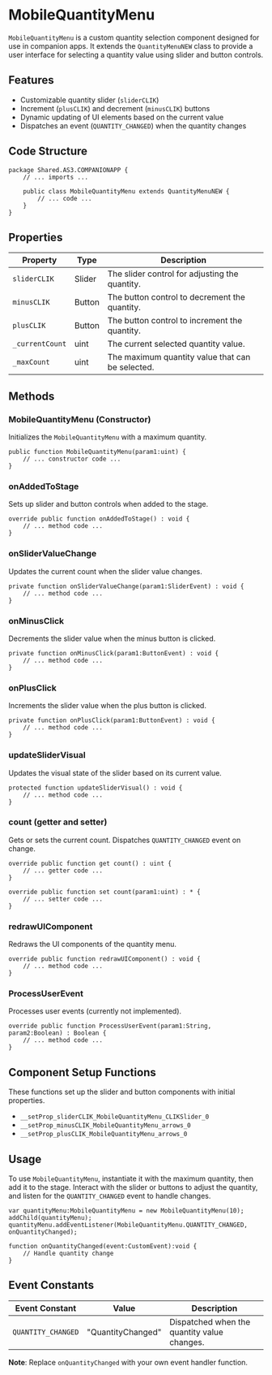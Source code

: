 # MobileQuantityMenu
`MobileQuantityMenu` is a custom quantity selection component designed for use in companion apps.
It extends the `QuantityMenuNEW` class to provide a user interface for selecting a quantity value using slider and button controls.


## Features

- Customizable quantity slider (`sliderCLIK`)
- Increment (`plusCLIK`) and decrement (`minusCLIK`) buttons
- Dynamic updating of UI elements based on the current value
- Dispatches an event (`QUANTITY_CHANGED`) when the quantity changes

## Code Structure

```as3
package Shared.AS3.COMPANIONAPP {
    // ... imports ...

    public class MobileQuantityMenu extends QuantityMenuNEW {
        // ... code ...
    }
}
```

## Properties

| Property        | Type    | Description                                        |
|-----------------|---------|----------------------------------------------------|
| `sliderCLIK`    | Slider  | The slider control for adjusting the quantity.     |
| `minusCLIK`     | Button  | The button control to decrement the quantity.      |
| `plusCLIK`      | Button  | The button control to increment the quantity.      |
| `_currentCount` | uint    | The current selected quantity value.               |
| `_maxCount`     | uint    | The maximum quantity value that can be selected.   |

## Methods

### MobileQuantityMenu (Constructor)
Initializes the `MobileQuantityMenu` with a maximum quantity.

```as3
public function MobileQuantityMenu(param1:uint) {
    // ... constructor code ...
}
```

### onAddedToStage
Sets up slider and button controls when added to the stage.

```as3
override public function onAddedToStage() : void {
    // ... method code ...
}
```

### onSliderValueChange
Updates the current count when the slider value changes.

```as3
private function onSliderValueChange(param1:SliderEvent) : void {
    // ... method code ...
}
```

### onMinusClick
Decrements the slider value when the minus button is clicked.

```as3
private function onMinusClick(param1:ButtonEvent) : void {
    // ... method code ...
}
```

### onPlusClick
Increments the slider value when the plus button is clicked.

```as3
private function onPlusClick(param1:ButtonEvent) : void {
    // ... method code ...
}
```

### updateSliderVisual
Updates the visual state of the slider based on its current value.

```as3
protected function updateSliderVisual() : void {
    // ... method code ...
}
```

### count (getter and setter)
Gets or sets the current count. Dispatches `QUANTITY_CHANGED` event on change.

```as3
override public function get count() : uint {
    // ... getter code ...
}

override public function set count(param1:uint) : * {
    // ... setter code ...
}
```

### redrawUIComponent
Redraws the UI components of the quantity menu.

```as3
override public function redrawUIComponent() : void {
    // ... method code ...
}
```

### ProcessUserEvent
Processes user events (currently not implemented).

```as3
override public function ProcessUserEvent(param1:String, param2:Boolean) : Boolean {
    // ... method code ...
}
```

## Component Setup Functions
These functions set up the slider and button components with initial properties.

- `__setProp_sliderCLIK_MobileQuantityMenu_CLIKSlider_0`
- `__setProp_minusCLIK_MobileQuantityMenu_arrows_0`
- `__setProp_plusCLIK_MobileQuantityMenu_arrows_0`

## Usage

To use `MobileQuantityMenu`, instantiate it with the maximum quantity, then add it to the stage. Interact with the slider or buttons to adjust the quantity, and listen for the `QUANTITY_CHANGED` event to handle changes.

```as3
var quantityMenu:MobileQuantityMenu = new MobileQuantityMenu(10);
addChild(quantityMenu);
quantityMenu.addEventListener(MobileQuantityMenu.QUANTITY_CHANGED, onQuantityChanged);

function onQuantityChanged(event:CustomEvent):void {
    // Handle quantity change
}
```

## Event Constants

| Event Constant      | Value            | Description                              |
|---------------------|------------------|------------------------------------------|
| `QUANTITY_CHANGED`  | "QuantityChanged"| Dispatched when the quantity value changes. |

**Note**: Replace `onQuantityChanged` with your own event handler function.
